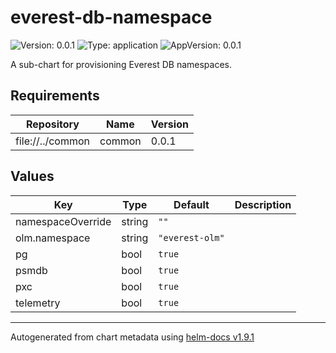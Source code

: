 # everest-db-namespace

![Version: 0.0.1](https://img.shields.io/badge/Version-0.0.1-informational?style=flat-square) ![Type: application](https://img.shields.io/badge/Type-application-informational?style=flat-square) ![AppVersion: 0.0.1](https://img.shields.io/badge/AppVersion-0.0.1-informational?style=flat-square)

A sub-chart for provisioning Everest DB namespaces.

## Requirements

| Repository | Name | Version |
|------------|------|---------|
| file://../common | common | 0.0.1 |

## Values

| Key | Type | Default | Description |
|-----|------|---------|-------------|
| namespaceOverride | string | `""` |  |
| olm.namespace | string | `"everest-olm"` |  |
| pg | bool | `true` |  |
| psmdb | bool | `true` |  |
| pxc | bool | `true` |  |
| telemetry | bool | `true` |  |

----------------------------------------------
Autogenerated from chart metadata using [helm-docs v1.9.1](https://github.com/norwoodj/helm-docs/releases/v1.9.1)
